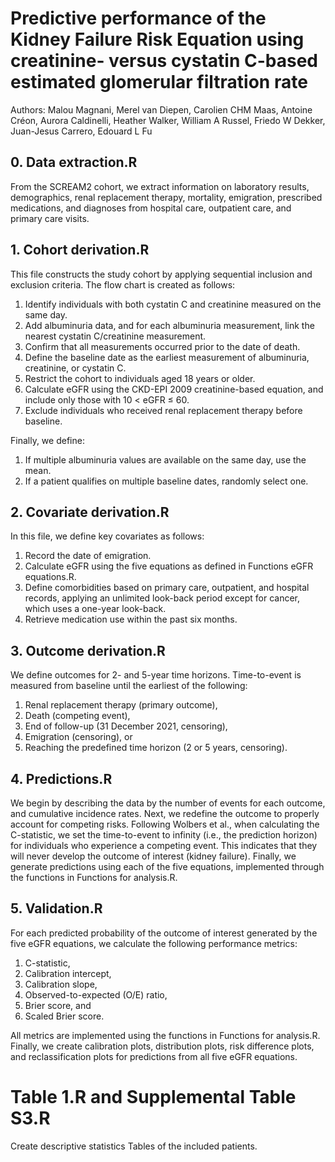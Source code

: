 # Predictive performance of the Kidney Failure Risk Equation using creatinine- versus cystatin C-based estimated glomerular filtration rate

Authors: Malou Magnani, Merel van Diepen, Carolien CHM Maas, Antoine Créon, Aurora Caldinelli, Heather Walker, William A Russel, Friedo W Dekker, Juan-Jesus Carrero, Edouard L Fu

## 0. Data extraction.R

From the SCREAM2 cohort, we extract information on laboratory results, demographics, renal replacement therapy, mortality, emigration, prescribed medications, and diagnoses from hospital care, outpatient care, and primary care visits.

## 1. Cohort derivation.R

This file constructs the study cohort by applying sequential inclusion and exclusion criteria. The flow chart is created as follows:
1.	Identify individuals with both cystatin C and creatinine measured on the same day.
2.	Add albuminuria data, and for each albuminuria measurement, link the nearest cystatin C/creatinine measurement.
3.	Confirm that all measurements occurred prior to the date of death.
4.	Define the baseline date as the earliest measurement of albuminuria, creatinine, or cystatin C.
5.	Restrict the cohort to individuals aged 18 years or older.
6.	Calculate eGFR using the CKD-EPI 2009 creatinine-based equation, and include only those with 10 < eGFR ≤ 60.
7.	Exclude individuals who received renal replacement therapy before baseline.

Finally, we define:
1.	If multiple albuminuria values are available on the same day, use the mean.
2.	If a patient qualifies on multiple baseline dates, randomly select one.

## 2. Covariate derivation.R

In this file, we define key covariates as follows:
1.	Record the date of emigration.
2.	Calculate eGFR using the five equations as defined in Functions eGFR equations.R.
3.	Define comorbidities based on primary care, outpatient, and hospital records, applying an unlimited look-back period except for cancer, which uses a one-year look-back.
4.	Retrieve medication use within the past six months.

## 3. Outcome derivation.R

We define outcomes for 2- and 5-year time horizons. Time-to-event is measured from baseline until the earliest of the following:
1. Renal replacement therapy (primary outcome),
2. Death (competing event),
3. End of follow-up (31 December 2021, censoring),
4. Emigration (censoring), or
5. Reaching the predefined time horizon (2 or 5 years, censoring).

## 4. Predictions.R

We begin by describing the data by the number of events for each outcome, and cumulative incidence rates. Next, we redefine the outcome to properly account for competing risks. Following Wolbers et al., when calculating the C-statistic, we set the time-to-event to infinity (i.e., the prediction horizon) for individuals who experience a competing event. This indicates that they will never develop the outcome of interest (kidney failure). Finally, we generate predictions using each of the five equations, implemented through the functions in Functions for analysis.R.

## 5. Validation.R

For each predicted probability of the outcome of interest generated by the five eGFR equations, we calculate the following performance metrics:
1. C-statistic,
2. Calibration intercept,
3. Calibration slope,
4. Observed-to-expected (O/E) ratio,
5. Brier score, and
6. Scaled Brier score.

All metrics are implemented using the functions in Functions for analysis.R.
Finally, we create calibration plots, distribution plots, risk difference plots, and reclassification plots for predictions from all five eGFR equations.

# Table 1.R and Supplemental Table S3.R
Create descriptive statistics Tables of the included patients.

